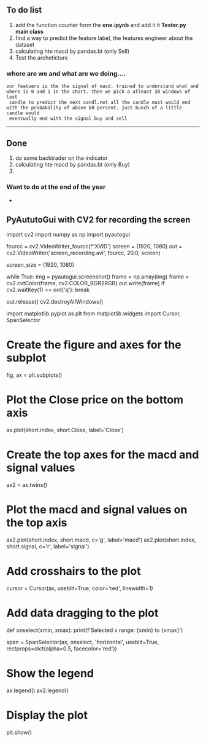 

## To do list
1. add the function counter form the __one.ipynb__ and add it it __Tester.py main class__
2. find a way to predict the feature label, the features engineer about the dataset
3. calculating hte macd by pandas.bt (only Sell)
4. Test the archeticture



### where are we and what are we doing....
    our featuers is the the signal of macd. trained to understand what and where is 0 and 1 in the chart. then we pick a atleast 30 windows of last
     candle to predict the next candl.not all the candle must would end with the probabality of above 60 percent. just bunch of a little  candle would
     eventually end with the signal buy and sell

----
## Done
1. do some backtrader on the indicator
2. calculating hte macd by pandas.bt (only Buy)
3. 
 

###  Want to do at the end of the year

- 


## PyAututoGui with CV2 for recording the screen
import cv2
import numpy as np
import pyautogui

fourcc = cv2.VideoWriter_fourcc(*'XVID')
screen = (1920, 1080)
out = cv2.VideoWriter('screen_recording.avi', fourcc, 20.0, screen)

screen_size = (1920, 1080)

while True:
    img = pyautogui.screenshot()
    frame = np.array(img)
    frame = cv2.cvtColor(frame, cv2.COLOR_BGR2RGB)
    out.write(frame)
    if cv2.waitKey(1) == ord('q'):
        break

out.release()
cv2.destroyAllWindows()



import matplotlib.pyplot as plt
from matplotlib.widgets import Cursor, SpanSelector

# Create the figure and axes for the subplot
fig, ax = plt.subplots()

# Plot the Close price on the bottom axis
ax.plot(short.index, short.Close, label='Close')

# Create the top axes for the macd and signal values
ax2 = ax.twinx()

# Plot the macd and signal values on the top axis
ax2.plot(short.index, short.macd, c='g', label='macd')
ax2.plot(short.index, short.signal, c='r', label='signal')

# Add crosshairs to the plot
cursor = Cursor(ax, useblit=True, color='red', linewidth=1)

# Add data dragging to the plot
def onselect(xmin, xmax):
    print(f'Selected x range: {xmin} to {xmax}')

span = SpanSelector(ax, onselect, 'horizontal', useblit=True, rectprops=dict(alpha=0.5, facecolor='red'))

# Show the legend
ax.legend()
ax2.legend()

# Display the plot
plt.show()


